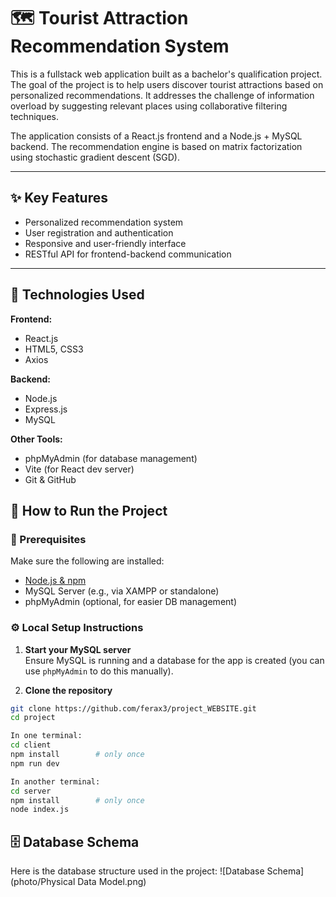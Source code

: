 # 🗺️ Tourist Attraction Recommendation System

This is a fullstack web application built as a bachelor's qualification project. The goal of the project is to help users discover tourist attractions based on personalized recommendations. It addresses the challenge of information overload by suggesting relevant places using collaborative filtering techniques.

The application consists of a React.js frontend and a Node.js + MySQL backend. The recommendation engine is based on matrix factorization using stochastic gradient descent (SGD).

---

## ✨ Key Features

- Personalized recommendation system
- User registration and authentication
- Responsive and user-friendly interface
- RESTful API for frontend-backend communication

---

## 🧰 Technologies Used

**Frontend:**  
- React.js  
- HTML5, CSS3  
- Axios

**Backend:**  
- Node.js  
- Express.js  
- MySQL

**Other Tools:**  
- phpMyAdmin (for database management)  
- Vite (for React dev server)  
- Git & GitHub

## 🚀 How to Run the Project

### 🧩 Prerequisites

Make sure the following are installed:

- [Node.js & npm](https://nodejs.org/)
- MySQL Server (e.g., via XAMPP or standalone)
- phpMyAdmin (optional, for easier DB management)

### ⚙️ Local Setup Instructions

1. **Start your MySQL server**  
   Ensure MySQL is running and a database for the app is created (you can use `phpMyAdmin` to do this manually).

2. **Clone the repository**

```bash
git clone https://github.com/ferax3/project_WEBSITE.git
cd project

In one terminal:
cd client
npm install        # only once
npm run dev

In another terminal:
cd server
npm install        # only once
node index.js

```
## 🗄️ Database Schema

Here is the database structure used in the project:
![Database Schema] (photo/Physical Data Model.png)
